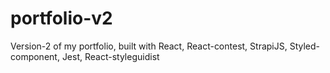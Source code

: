 # portfolio-v2
Version-2 of my portfolio, built with React, React-contest, StrapiJS, Styled-component, Jest, React-styleguidist
